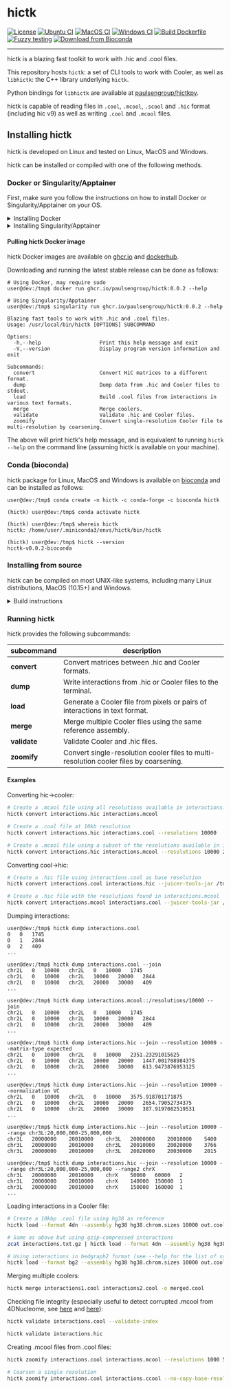 <!--
Copyright (C) 2023 Roberto Rossini <roberros@uio.no>

SPDX-License-Identifier: MIT
-->

# hictk

[![License](https://img.shields.io/badge/license-MIT-green)](./LICENSE)
[![Ubuntu CI](https://github.com/paulsengroup/hictk/actions/workflows/ubuntu-ci.yml/badge.svg)](https://github.com/paulsengroup/hictk/actions/workflows/ubuntu-ci.yml)
[![MacOS CI](https://github.com/paulsengroup/hictk/actions/workflows/macos-ci.yml/badge.svg)](https://github.com/paulsengroup/hictk/actions/workflows/macos-ci.yml)
[![Windows CI](https://github.com/paulsengroup/hictk/actions/workflows/windows-ci.yml/badge.svg)](https://github.com/paulsengroup/hictk/actions/workflows/windows-ci.yml)
[![Build Dockerfile](https://github.com/paulsengroup/hictk/actions/workflows/build-dockerfile.yml/badge.svg)](https://github.com/paulsengroup/hictk/actions/workflows/build-dockerfile.yml)
[![Fuzzy testing](https://github.com/paulsengroup/hictk/actions/workflows/fuzzy-testing.yml/badge.svg)](https://github.com/paulsengroup/hictk/actions/workflows/fuzzy-testing.yml)
[![Download from Bioconda](https://img.shields.io/conda/vn/bioconda/hictk?label=bioconda&logo=Anaconda)](https://anaconda.org/bioconda/hictk)

<!-- [![Zenodo DOI]()]() -->
---

hictk is a blazing fast toolkit to work with .hic and .cool files.

This repository hosts `hictk`: a set of CLI tools to work with Cooler, as well as `libhictk`: the C++ library underlying `hictk`.

Python bindings for `libhictk` are available at [paulsengroup/hictkpy](https://github.com/paulsengroup/hictkpy).

hictk is capable of reading files in `.cool`, `.mcool`, `.scool` and `.hic` format (including hic v9) as well as writing `.cool` and `.mcool` files.

## Installing hictk

hictk is developed on Linux and tested on Linux, MacOS and Windows.

hictk can be installed or compiled with one of the following methods.

### Docker or Singularity/Apptainer

First, make sure you follow the instructions on how to install Docker or Singularity/Apptainer on your OS.

<details>
<summary>Installing Docker</summary>

The following instructions assume you have root/admin permissions.

- [Linux](https://docs.docker.com/desktop/install/linux-install/#generic-installation-steps/)
- [MacOS](https://docs.docker.com/desktop/install/mac-install/)
- [Windows](https://docs.docker.com/desktop/install/windows-install/)

On some Linux distributions just installing Docker is not enough.
You also need to start (and optionally enable) the appropriate service(s).
This is usually done with one of the following:

```bash
sudo systemctl start docker
sudo systemctl start docker.service
```

Refer to [Docker](https://docs.docker.com/engine/install/) or your distribution documentation for more details.

</details>

<details>
<summary>Installing Singularity/Apptainer</summary>

The following instructions assume you have root/admin permissions.

Apptainer can be easily installed using your system package manager.

[Here](https://apptainer.org/docs/admin/main/installation.html#install-from-pre-built-packages) you can find instructions for common Linux distributions such as Ubuntu.

Even if your distribution is not listed in the above documentation, your system package manager likely includes a package for Singularity or Apptainer. If this is not the case, then you must install Apptainer from source (instructions available [here](https://github.com/apptainer/apptainer/blob/release-1.1/INSTALL.md)).

</details>

#### Pulling hictk Docker image

hictk Docker images are available on [ghcr.io](https://github.com/paulsengroup/hictk/pkgs/container/hictk)
and [dockerhub](https://hub.docker.com/repository/docker/paulsengroup/hictk).

Downloading and running the latest stable release can be done as follows:

```console
# Using Docker, may require sudo
user@dev:/tmp$ docker run ghcr.io/paulsengroup/hictk:0.0.2 --help

# Using Singularity/Apptainer
user@dev:/tmp$ singularity run ghcr.io/paulsengroup/hictk:0.0.2 --help

Blazing fast tools to work with .hic and .cool files.
Usage: /usr/local/bin/hictk [OPTIONS] SUBCOMMAND

Options:
  -h,--help                   Print this help message and exit
  -V,--version                Display program version information and exit

Subcommands:
  convert                     Convert HiC matrices to a different format.
  dump                        Dump data from .hic and Cooler files to stdout.
  load                        Build .cool files from interactions in various text formats.
  merge                       Merge coolers.
  validate                    Validate .hic and Cooler files.
  zoomify                     Convert single-resolution Cooler file to multi-resolution by coarsening.
```

The above will print hictk's help message, and is equivalent to running `hictk --help` on the command line (assuming hictk is available on your machine).


### Conda (bioconda)

hictk package for Linux, MacOS and Windows is available on [bioconda](https://anaconda.org/bioconda/hictk) and can be installed as follows:

```console
user@dev:/tmp$ conda create -n hictk -c conda-forge -c bioconda hictk

(hictk) user@dev:/tmp$ conda activate hictk

(hictk) user@dev:/tmp$ whereis hictk
hictk: /home/user/.miniconda3/envs/hictk/bin/hictk

(hictk) user@dev:/tmp$ hictk --version
hictk-v0.0.2-bioconda
```

### Installing from source


hictk can be compiled on most UNIX-like systems, including many Linux distributions, MacOS (10.15+) and Windows.

<details>
<summary>Build instructions</summary>

## Build instructions

Instructions assume hictk is being built on a UNIX environment.

Building on Windows follows the same logic but some of the commands may be slightly different.

### Build requirements

Compiling hictk requires a compiler toolchain supporting C++17, such as:

- GCC 8+
- Clang 8+
- Apple-Clang 10.0+

Furthermore, the following tools are required:
- CMake 3.25+
- Conan 2+
- git 2.7+
- make or ninja
- Python3.6+ (including `pip`, required to install Conan)


We recommend installing CMake and Conan in a Python [virtualenv](https://virtualenvwrapper.readthedocs.io/en/stable/), but you are of course free to install the build dependencies in any way you want.

```bash
python3 -m venv /tmp/venv
/tmp/venv/bin/python3 -m pip install pip setuptools --upgrade
/tmp/venv/bin/python3 -m pip  install 'cmake>=3.25' 'conan>=2' ninja

# NOTE: It's important to activate the venv after installing CMake
. /tmp/venv/bin/activate

whereis cmake  # cmake: /tmp/venv/bin/cmake
whereis conan  # conan: /tmp/venv/bin/conan
whereis ninja  # ninja: /tmp/venv/bin/ninja

cmake --version
conan --version

# Detect compiler toolchain. It is usually a good idea to explicitly set CC and CXX
CC=gcc CXX=g++ conan profile detect --force
```

#### Getting the source code

Download from the [Release](https://github.com/paulsengroup/hictk/releases) page (recommended).
```bash
mkdir /tmp/hictk
curl -L 'https://github.com/paulsengroup/hictk/archive/refs/tags/v0.0.2.tar.gz' | tar --strip-components=1 -C /tmp/hictk -xzf -
```

Using git.
```bash
git clone https://github.com/paulsengroup/hictk.git /tmp/hictk

cd /tmp/hictk
git checkout v0.0.2  # Skip this step if you want to build the latest commit from main
```

#### Compiling hictk

```bash
# Activate venv
. /tmp/venv/bin/activate

# Set these variables to the number of CPU cores available on your machine
# You can check this with e.g.
# python -c 'import multiprocessing as mp; print(mp.cpu_count())')
export CONAN_CPU_COUNT=8
export CMAKE_BUILD_PARALLEL_LEVEL=8

# Install/build dependencies with Conan
conan install --build=missing \
              -pr default \
              -s build_type=Release \
              -s compiler.cppstd=17 \
              --output-folder=./build/ \
              .

# This may take a while, as CMake will run Conan to build hictk dependencies.
# Do not pass -G Ninja if you want CMake to use make instead of ninja
cmake -DCMAKE_BUILD_TYPE=Release \
      -DCMAKE_PREFIX_PATH="$PWD/build" \
      -DHICTK_ENABLE_TESTING=ON \
      -DHICTK_BUILD_TOOLS=ON \
      -G Ninja \
      -S /tmp/hictk \
      -B /tmp/hictk/build

cmake --build /tmp/hictk/build
```

To override the default compiler used by CMake, pass the following arguments to the first CMake command: `-DCMAKE_C_COMPILER=path/to/cc -DCMAKE_CXX_COMPILER=path/to/c++`

We highly recommend using the same compiler when running Conan and CMake.

## Running automated tests

The steps outlined in this section are optional but highly recommended.

#### Unit tests

```bash
# Activate venv
. /tmp/venv/bin/activate

cd /tmp/hictk
ctest --test-dir build/   \
      --schedule-random   \
      --output-on-failure \
      --no-tests=error    \
      --timeout 120       \
      -j8  # Change this to the number of available CPU cores
```

A successful run of the test suite will produce an output like the following:
```console
user@dev:/tmp/hictk$ ctest --test-dir build/ ...
...
63/70 Test #21: Cooler: init files - SHORT .......................................   Passed    0.02 sec
64/70 Test #57: HiC: pixel selector fetch (observed NONE BP 10000) - LONG ........   Passed    1.53 sec
65/70 Test  #5: Cooler: index validation - SHORT .................................   Passed    3.83 sec
66/70 Test #17: Cooler: index validation - SHORT .................................   Passed    3.62 sec
67/70 Test #37: Cooler: utils merge - LONG .......................................   Passed    4.35 sec
68/70 Test #67: Transformers (cooler) - SHORT ....................................   Passed    4.11 sec
69/70 Test #36: Cooler: dataset random iteration - MEDIUM ........................   Passed    5.50 sec
70/70 Test #40: Cooler: dataset large read/write - LONG ..........................   Passed   11.47 sec

100% tests passed, 0 tests failed out of 70

Total Test time (real) =  12.03 sec
```

__All tests are expected to pass. Do not ignore test failures!__

<details>
<summary> Troubleshooting test failures </summary>
If one or more tests fail, try the following troubleshooting steps before reaching out for help.

1. Make sure you are running `ctest` from the root of the source tree (`/tmp/hictk` if you are following the instructions).
2. Make sure you are passing the correct build folder to `--test-dir`. Pass the absolute path if necessary (i.e. `--test-dir=/tmp/hictk/build/` if you are following the instructions).
3. Re-run `ctest` with `-j1`. This can be necessary on machines with very little memory (e.g. less than 2GB).
4. Before running `ctest`, create a temporary folder where your user has read-write permissions and where there are at least 100-200MB of space available.
   Then set variable `TMPDIR` to that folder and re-run `ctest`.
5.  Checksum the test dataset located under `test/data/` by running `sha256sum -c checksums.sha256`.
    If the checksumming fails or the folder doesn't exist, download and extract the `.tar.xz` file listed in file `cmake/FetchTestDataset.cmake`. Make sure you run `tar -xf` from the root of the repository (`/tmp/hictk` if you are following the instructions).

Example:
```bash
# Activate venv
. /tmp/venv/bin/activate

cd /tmp/hictk

# Make sure this is the URL listed  in file cmake/FetchTestDataset.cmake
curl -L 'https://zenodo.org/record/8143316/files/hictk_test_data.tar.xz?download=1' | tar -xJf -

# This should print "OK" if the check is successful
(cd test/data && sha256sum --quiet -c checksums.sha256 && 2>&1 echo OK)

mkdir ~/hictk-test-dir  # Remember to delete this folder

TMPDIR="$HOME/hictk-test-dir"      \
ctest --test-dir=/tmp/hictk/build/ \
      --schedule-random            \
      --output-on-failure          \
      --no-tests=error             \
      --timeout 600                \
      -j1

# rm -r ~/hictk-test-dir
```

If after trying the above steps the tests are still failing, feel free to start [discussion](https://github.com/paulsengroup/hictk/discussions) asking for help.

</details>


#### Integration tests

The integration test scripts depend on the following tools:

- cooler>=0.9
- java
- [juicer_tools](https://github.com/aidenlab/Juicebox/releases/latest) or [hic_tools](https://github.com/aidenlab/HiCTools/releases/latest)
- xz
- common UNIX shell commands

cooler can be installed using pip:
```bash
/tmp/venv/bin/pip3 install 'cooler>=0.9'
```

juicer_tools and hic_tools do not need to be installed, downloading the JAR file is enough:
```bash
curl -L 'https://github.com/aidenlab/HiCTools/releases/download/v3.30.00/hic_tools.3.30.00.jar' -o /tmp/hictk/hic_tools.jar
```

If not already installed, `xz` can usually be installed with your system package manager (on some Linux distributions the relevant package is called `xz-utils`).

```bash
# Activate venv
. /tmp/venv/bin/activate

cd /tmp/hictk

# hictk convert
test/scripts/hictk_convert_cool2hic.sh build/src/hictk/hictk juicer_tools.jar
test/scripts/hictk_convert_hic2cool.sh build/src/hictk/hictk

# hictk dump
test/scripts/hictk_dump_balanced.sh build/src/hictk/hictk
test/scripts/hictk_dump_bins.sh build/src/hictk/hictk
test/scripts/hictk_dump_chroms.sh build/src/hictk/hictk
test/scripts/hictk_dump_cis.sh build/src/hictk/hictk
test/scripts/hictk_dump_gw.sh build/src/hictk/hictk
test/scripts/hictk_dump_trans.sh build/src/hictk/hictk

# hictk load (sorted)
test/scripts/hictk_load_4dn.sh build/src/hictk/hictk sorted
test/scripts/hictk_load_bg2.sh build/src/hictk/hictk sorted
test/scripts/hictk_load_coo.sh build/src/hictk/hictk sorted

# hictk load (unsorted)
test/scripts/hictk_load_4dn.sh build/src/hictk/hictk unsorted
test/scripts/hictk_load_bg2.sh build/src/hictk/hictk unsorted
test/scripts/hictk_load_coo.sh build/src/hictk/hictk unsorted

# hictk merge
test/scripts/hictk_merge.sh build/src/hictk/hictk

# hictk validate
test/scripts/hictk_validate.sh build/src/hictk/hictk

# hictk zoomify
test/scripts/hictk_zoomify.sh build/src/hictk/hictk
```

## Installation

Once all tests have passed, `hictk` can be installed as follows:

```console
# Activate venv
user@dev:/tmp$ . /tmp/venv/bin/activate

# Install system-wide (requires root/admin rights)
user@dev:/tmp$ cmake --install /tmp/hictk/build
-- Install configuration: "Release"
-- Installing: /usr/local/bin/hictk
-- Set runtime path of "/usr/local/bin/hictk" to ""
-- Up-to-date: /usr/local/share/licenses/hictk/LICENSE
...

# Alternatively, install to custom path
user@dev:/tmp$ cmake --install /tmp/hictk/build --prefix "$HOME/.local/"
-- Install configuration: "Release"
-- Installing: /home/user/.local/bin/hictk
-- Set runtime path of "/home/user/.local/bin/hictk" to ""
-- Up-to-date: /home/user/.local/share/licenses/hictk/LICENSE
...
```

## Cleaning build artifacts

After successfully compiling hictk the following folders safely be removed:
- Python virtualenv: `/tmp/venv`
- hictk source tree: `/tmp/hictk`

If you are not using Conan in any other project feel free to also delete Conan's folder `~/.conan2/`

</details>


### Running hictk

hictk provides the following subcommands:

| subcommand   | description                                                                            |
|--------------|----------------------------------------------------------------------------------------|
| __convert__  | Convert matrices between .hic and Cooler formats.                                      |
| __dump__     | Write interactions from .hic or Cooler files to the terminal.                          |
| __load__     | Generate a Cooler file from pixels or pairs of interactions in text format.            |
| __merge__    | Merge multiple Cooler files using the same reference assembly.                         |
| __validate__ | Validate Cooler and .hic files.                                                        |
| __zoomify__  | Convert single-resolution cooler files to multi-resolution cooler files by coarsening. |

#### Examples

Converting hic->cooler:

```bash
# Create a .mcool file using all resolutions available in interactions.hic
hictk convert interactions.hic interactions.mcool

# Create a .cool file at 10kb resolution
hictk convert interactions.hic interactions.cool --resolutions 10000

# Create a .mcool file using a subset of the resolutions available in interactions.hic
hictk convert interactions.hic interactions.mcool --resolutions 10000 20000 50000
```

Converting cool->hic:

```bash
# Create a .hic file using interactions.cool as base resolution
hictk convert interactions.cool interactions.hic --juicer-tools-jar /tmp/hic_tools.jar

# Create a .hic file with the resolutions found in interactions.mcool
hictk convert interactions.mcool interactions.cool --juicer-tools-jar /tmp/hic_tools.jar
```

Dumping interactions:

```shell
user@dev:/tmp$ hictk dump interactions.cool
0	0	1745
0	1	2844
0	2	409
...

user@dev:/tmp$ hictk dump interactions.cool --join
chr2L	0	10000	chr2L	0	10000	1745
chr2L	0	10000	chr2L	10000	20000	2844
chr2L	0	10000	chr2L	20000	30000	409
...

user@dev:/tmp$ hictk dump interactions.mcool::/resolutions/10000 --join
chr2L	0	10000	chr2L	0	10000	1745
chr2L	0	10000	chr2L	10000	20000	2844
chr2L	0	10000	chr2L	20000	30000	409
...

user@dev:/tmp$ hictk dump interactions.hic --join --resolution 10000 --matrix-type expected
chr2L	0	10000	chr2L	0	10000	2351.23291015625
chr2L	0	10000	chr2L	10000	20000	1447.001708984375
chr2L	0	10000	chr2L	20000	30000	613.9473876953125
...

user@dev:/tmp$ hictk dump interactions.hic --join --resolution 10000 --normalization VC
chr2L	0	10000	chr2L	0	10000	3575.918701171875
chr2L	0	10000	chr2L	10000	20000	2654.79052734375
chr2L	0	10000	chr2L	20000	30000	387.9197082519531
...

user@dev:/tmp$ hictk dump interactions.hic --join --resolution 10000 --range chr3L:20,000,000-25,000,000
chr3L	20000000	20010000	chr3L	20000000	20010000	5400
chr3L	20000000	20010000	chr3L	20010000	20020000	3766
chr3L	20000000	20010000	chr3L	20020000	20030000	2015

user@dev:/tmp$ hictk dump interactions.hic --join --resolution 10000 --range chr3L:20,000,000-25,000,000 --range2 chrX
chr3L	20000000	20010000	chrX	50000	60000	2
chr3L	20000000	20010000	chrX	140000	150000	1
chr3L	20000000	20010000	chrX	150000	160000	1
...
```

Loading interactions in a Cooler file:

```bash
# Create a 10kbp .cool file using hg38 as reference
hictk load --format 4dn --assembly hg38 hg38.chrom.sizes 10000 out.cool < interactions.txt

# Same as above but using gzip-compressed interactions
zcat interactions.txt.gz | hictk load --format 4dn --assembly hg38 hg38.chrom.sizes 10000 out.cool

# Using interactions in bedgraph2 format (see --help for the list of supported formats)
hictk load --format bg2 --assembly hg38 hg38.chrom.sizes 10000 out.cool < interactions.txt
```

Merging multiple coolers:

```bash
hictk merge interactions1.cool interactions2.cool -o merged.cool
```

Checking file integrity (especially useful to detect corrupted .mcool from 4DNucleome, see [here](https://github.com/robomics/20221129_4dnucleome_bug_report) and [here](https://github.com/open2c/cooler/issues/319)):

```bash
hictk validate interactions.cool --validate-index

hictk validate interactions.hic
```

Creating .mcool files from .cool files:

```bash
hictk zoomify interactions.cool interactions.mcool --resolutions 1000 5000 10000 ...

# Coarsen a single resolution
hictk zoomify interactions.cool interactions.ccool --no-copy-base-resolution --resolutions 10000
```
